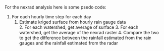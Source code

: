 For the nexrad analysis here is some psedo code:

1. For each hourly time step for each day
	1. Estimate kriged surface from hourly rain gauge data	
		2. For each watershed, get average of surface
		3. For each watershed, get the average of the nexrad raster
		4. Compare the two to get the difference between the rainfall estimated from the rain gauges and the rainfall estimated from the radar

